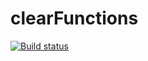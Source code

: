 # clearFunctions
[![Build status](https://ci.appveyor.com/api/projects/status/68wsgkpsq8ub6cl4?svg=true)](https://ci.appveyor.com/project/GreyRuler/matches)
